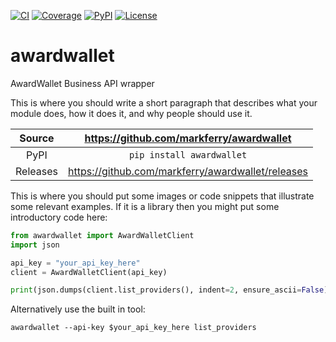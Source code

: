 [![CI](https://github.com/markferry/awardwallet/actions/workflows/ci.yml/badge.svg)](https://github.com/markferry/awardwallet/actions/workflows/ci.yml)
[![Coverage](https://codecov.io/gh/markferry/awardwallet/branch/main/graph/badge.svg)](https://codecov.io/gh/markferry/awardwallet)
[![PyPI](https://img.shields.io/pypi/v/awardwallet.svg)](https://pypi.org/project/awardwallet)
[![License](https://img.shields.io/badge/License-Apache%202.0-blue.svg)](https://www.apache.org/licenses/LICENSE-2.0)

# awardwallet

AwardWallet Business API wrapper

This is where you should write a short paragraph that describes what your module does,
how it does it, and why people should use it.

Source          | <https://github.com/markferry/awardwallet>
:---:           | :---:
PyPI            | `pip install awardwallet`
Releases        | <https://github.com/markferry/awardwallet/releases>

This is where you should put some images or code snippets that illustrate
some relevant examples. If it is a library then you might put some
introductory code here:

```python
from awardwallet import AwardWalletClient
import json

api_key = "your_api_key_here"
client = AwardWalletClient(api_key)

print(json.dumps(client.list_providers(), indent=2, ensure_ascii=False))
```

Alternatively use the built in tool:

```
awardwallet --api-key $your_api_key_here list_providers
```
